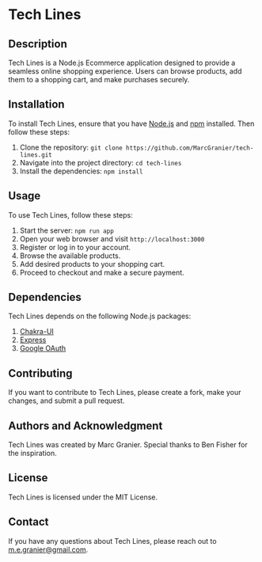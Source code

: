 # Tech Lines

## Description

Tech Lines is a Node.js Ecommerce application designed to provide a seamless online shopping experience. Users can browse products, add them to a shopping cart, and make purchases securely.

## Installation

To install Tech Lines, ensure that you have [Node.js](https://nodejs.org/) and [npm](https://www.npmjs.com/) installed. Then follow these steps:

1. Clone the repository: `git clone https://github.com/MarcGranier/tech-lines.git`
2. Navigate into the project directory: `cd tech-lines`
3. Install the dependencies: `npm install`

## Usage

To use Tech Lines, follow these steps:

1. Start the server: `npm run app`
2. Open your web browser and visit `http://localhost:3000`
3. Register or log in to your account.
4. Browse the available products.
5. Add desired products to your shopping cart.
6. Proceed to checkout and make a secure payment.

## Dependencies

Tech Lines depends on the following Node.js packages:

1. [Chakra-UI](https://chakra-ui.com/)
2. [Express](https://expressjs.com/)
3. [Google OAuth](https://developers.google.com/identity/protocols/oauth2)

## Contributing

If you want to contribute to Tech Lines, please create a fork, make your changes, and submit a pull request.

## Authors and Acknowledgment

Tech Lines was created by Marc Granier. Special thanks to Ben Fisher for the inspiration.

## License

Tech Lines is licensed under the MIT License.

## Contact

If you have any questions about Tech Lines, please reach out to m.e.granier@gmail.com.
